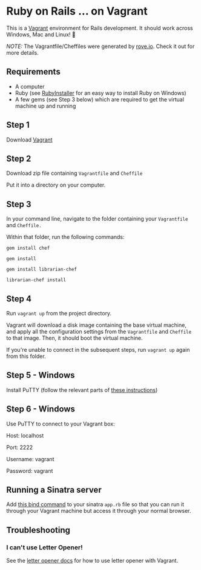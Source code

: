 # Ruby on Rails ... on Vagrant

This is a [Vagrant](https://www.vagrantup.com/) environment for Rails development. It should work across Windows, Mac and Linux! :tada:

_NOTE:_ The Vagrantfile/Cheffiles were generated by [rove.io](http://rove.io/). Check it out for more details.

## Requirements
* A computer
* Ruby (see [RubyInstaller](http://rubyinstaller.org/) for an easy way to install Ruby on Windows)
* A few gems (see Step 3 below) which are required to get the virtual machine up and running

## Step 1
Download [Vagrant](https://www.vagrantup.com/downloads.html)

## Step 2
Download zip file containing `Vagrantfile` and `Cheffile`

Put it into a directory on your computer.

## Step 3
In your command line, navigate to the folder containing your `Vagrantfile` and `Cheffile.`

Within that folder, run the following commands:

```
gem install chef 

gem install 

gem install librarian-chef 

librarian-chef install
```

## Step 4
Run `vagrant up` from the project directory.

Vagrant will download a disk image containing the base virtual machine, and apply all the configuration settings from the `Vagrantfile` and `Cheffile` to that image. Then, it should boot the virtual machine.

If you're unable to connect in the subsequent steps, run `vagrant up` again from this folder.

## Step 5 - Windows
Install PuTTY (follow the relevant parts of [these instructions](http://www.sitepoint.com/getting-started-vagrant-windows/))

## Step 6 - Windows
Use PuTTY to connect to your Vagrant box:

Host: localhost

Port: 2222

Username: vagrant

Password: vagrant


## Running a Sinatra server
Add [this bind command](https://gist.github.com/jhabdas/5945768) to your sinatra `app.rb` file so that you can run it through your Vagrant machine but access it through your normal browser.


## Troubleshooting
### I can't use Letter Opener!
See the [letter opener docs](https://github.com/fgrehm/letter_opener_web#usage) for how to use letter opener with Vagrant.


